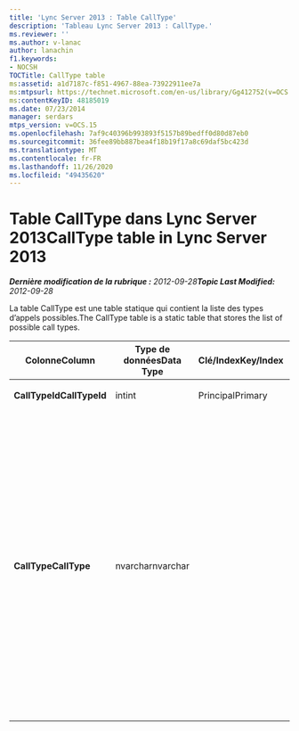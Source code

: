 ```yaml
---
title: 'Lync Server 2013 : Table CallType'
description: 'Tableau Lync Server 2013 : CallType.'
ms.reviewer: ''
ms.author: v-lanac
author: lanachin
f1.keywords:
- NOCSH
TOCTitle: CallType table
ms:assetid: a1d7187c-f851-4967-88ea-73922911ee7a
ms:mtpsurl: https://technet.microsoft.com/en-us/library/Gg412752(v=OCS.15)
ms:contentKeyID: 48185019
ms.date: 07/23/2014
manager: serdars
mtps_version: v=OCS.15
ms.openlocfilehash: 7af9c40396b993893f5157b89bedff0d80d87eb0
ms.sourcegitcommit: 36fee89bb887bea4f18b19f17a8c69daf5bc423d
ms.translationtype: MT
ms.contentlocale: fr-FR
ms.lasthandoff: 11/26/2020
ms.locfileid: "49435620"
---
```

# <a name="calltype-table-in-lync-server-2013"></a><span data-ttu-id="9ea5b-103">Table CallType dans Lync Server 2013</span><span class="sxs-lookup"><span data-stu-id="9ea5b-103">CallType table in Lync Server 2013</span></span>

<div data-xmlns="http://www.w3.org/1999/xhtml">

<div class="topic" data-xmlns="http://www.w3.org/1999/xhtml" data-msxsl="urn:schemas-microsoft-com:xslt" data-cs="https://msdn.microsoft.com/">

<div data-asp="https://msdn2.microsoft.com/asp">



</div>

<div id="mainSection">

<div id="mainBody"><span data-ttu-id="9ea5b-104">

<span> </span></span><span class="sxs-lookup"><span data-stu-id="9ea5b-104">

<span> </span></span></span>

<span data-ttu-id="9ea5b-105">_**Dernière modification de la rubrique :** 2012-09-28_</span><span class="sxs-lookup"><span data-stu-id="9ea5b-105">_**Topic Last Modified:** 2012-09-28_</span></span>

<span data-ttu-id="9ea5b-106">La table CallType est une table statique qui contient la liste des types d’appels possibles.</span><span class="sxs-lookup"><span data-stu-id="9ea5b-106">The CallType table is a static table that stores the list of possible call types.</span></span>


<table>
<colgroup>
<col style="width: 25%" />
<col style="width: 25%" />
<col style="width: 25%" />
<col style="width: 25%" />
</colgroup>
<thead>
<tr class="header">
<th><span data-ttu-id="9ea5b-107">Colonne</span><span class="sxs-lookup"><span data-stu-id="9ea5b-107">Column</span></span></th>
<th><span data-ttu-id="9ea5b-108">Type de données</span><span class="sxs-lookup"><span data-stu-id="9ea5b-108">Data Type</span></span></th>
<th><span data-ttu-id="9ea5b-109">Clé/Index</span><span class="sxs-lookup"><span data-stu-id="9ea5b-109">Key/Index</span></span></th>
<th><span data-ttu-id="9ea5b-110">Détails</span><span class="sxs-lookup"><span data-stu-id="9ea5b-110">Details</span></span></th>
</tr>
</thead>
<tbody>
<tr class="odd">
<td><p><span data-ttu-id="9ea5b-111"><strong>CallTypeId</strong></span><span class="sxs-lookup"><span data-stu-id="9ea5b-111"><strong>CallTypeId</strong></span></span></p></td>
<td><p><span data-ttu-id="9ea5b-112">int</span><span class="sxs-lookup"><span data-stu-id="9ea5b-112">int</span></span></p></td>
<td><p><span data-ttu-id="9ea5b-113">Principal</span><span class="sxs-lookup"><span data-stu-id="9ea5b-113">Primary</span></span></p></td>
<td></td>
</tr>
<tr class="even">
<td><p><span data-ttu-id="9ea5b-114"><strong>CallType</strong></span><span class="sxs-lookup"><span data-stu-id="9ea5b-114"><strong>CallType</strong></span></span></p></td>
<td><p><span data-ttu-id="9ea5b-115">nvarchar</span><span class="sxs-lookup"><span data-stu-id="9ea5b-115">nvarchar</span></span></p></td>
<td></td>
<td><p><span data-ttu-id="9ea5b-116">Valeurs autorisées :</span><span class="sxs-lookup"><span data-stu-id="9ea5b-116">Allowed values:</span></span></p>
<ul>
<li><p><span data-ttu-id="9ea5b-117">0--Inconnu</span><span class="sxs-lookup"><span data-stu-id="9ea5b-117">0 -- Unknown</span></span></p></li>
<li><p><span data-ttu-id="9ea5b-118">1-messagerie instantanée</span><span class="sxs-lookup"><span data-stu-id="9ea5b-118">1 – Instant Messaging</span></span></p></li>
<li><p><span data-ttu-id="9ea5b-119">2-partage d’application</span><span class="sxs-lookup"><span data-stu-id="9ea5b-119">2 -- Application Sharing</span></span></p></li>
<li><p><span data-ttu-id="9ea5b-120">3-audio</span><span class="sxs-lookup"><span data-stu-id="9ea5b-120">3 -- Audio</span></span></p></li>
<li><p><span data-ttu-id="9ea5b-121">4-audio et vidéo</span><span class="sxs-lookup"><span data-stu-id="9ea5b-121">4 – Audio and Video</span></span></p></li>
<li><p><span data-ttu-id="9ea5b-122">5-transfert de fichiers</span><span class="sxs-lookup"><span data-stu-id="9ea5b-122">5 – File Transfer</span></span></p></li>
</ul></td>
</tr>
</tbody>
</table><span data-ttu-id="9ea5b-123">


</div>

<span> </span>

</div>

</div>

</span><span class="sxs-lookup"><span data-stu-id="9ea5b-123">


</div>

<span> </span>

</div>

</div>

</span></span></div>

